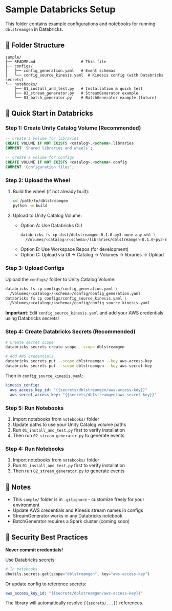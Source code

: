 # Sample Databricks Setup

This folder contains example configurations and notebooks for running `dblstreamgen` in Databricks.

## 📁 Folder Structure

```
sample/
├── README.md                    # This file
├── configs/
│   ├── config_generation.yaml   # Event schemas
│   └── config_source_kinesis.yaml  # Kinesis config (with Databricks secrets)
└── notebooks/
    ├── 01_install_and_test.py   # Installation & quick test
    ├── 02_stream_generator.py   # StreamGenerator example
    └── 03_batch_generator.py    # BatchGenerator example (future)
```

## 🚀 Quick Start in Databricks

### Step 1: Create Unity Catalog Volume (Recommended)

```sql
-- Create a volume for libraries
CREATE VOLUME IF NOT EXISTS <catalog>.<schema>.libraries
COMMENT 'Shared libraries and wheels';

-- Create a volume for configs
CREATE VOLUME IF NOT EXISTS <catalog>.<schema>.config
COMMENT 'Configuration files';
```

### Step 2: Upload the Wheel

1. Build the wheel (if not already built):
   ```bash
   cd /path/to/dblstreamgen
   python -m build
   ```

2. Upload to Unity Catalog Volume:
   - Option A: Use Databricks CLI
     ```bash
     databricks fs cp dist/dblstreamgen-0.1.0-py3-none-any.whl \
       /Volumes/<catalog>/<schema>/libraries/dblstreamgen-0.1.0-py3-none-any.whl
     ```
   - Option B: Use Workspace Repos (for development)
   - Option C: Upload via UI → Catalog → Volumes → libraries → Upload

### Step 3: Upload Configs

Upload the `configs/` folder to Unity Catalog Volume:
```bash
databricks fs cp configs/config_generation.yaml \
  /Volumes/<catalog>/<schema>/config/config_generation.yaml
databricks fs cp configs/config_source_kinesis.yaml \
  /Volumes/<catalog>/<schema>/config/config_source_kinesis.yaml
```

**Important**: Edit `config_source_kinesis.yaml` and add your AWS credentials using Databricks secrets!

### Step 4: Create Databricks Secrets (Recommended)

```bash
# Create secret scope
databricks secrets create-scope --scope dblstreamgen

# Add AWS credentials
databricks secrets put --scope dblstreamgen --key aws-access-key
databricks secrets put --scope dblstreamgen --key aws-secret-key
```

Then in `config_source_kinesis.yaml`:
```yaml
kinesis_config:
  aws_access_key_id: "{{secrets/dblstreamgen/aws-access-key}}"
  aws_secret_access_key: "{{secrets/dblstreamgen/aws-secret-key}}"
```

### Step 5: Run Notebooks

1. Import notebooks from `notebooks/` folder
2. Update paths to use your Unity Catalog volume paths
3. Run `01_install_and_test.py` first to verify installation
4. Then run `02_stream_generator.py` to generate events

### Step 4: Run Notebooks

1. Import notebooks from `notebooks/` folder
2. Run `01_install_and_test.py` first to verify installation
3. Then run `02_stream_generator.py` to generate events

## 📝 Notes

- This `sample/` folder is in `.gitignore` - customize freely for your environment
- Update AWS credentials and Kinesis stream names in configs
- StreamGenerator works in any Databricks notebook
- BatchGenerator requires a Spark cluster (coming soon)

## 🔐 Security Best Practices

**Never commit credentials!**

Use Databricks secrets:
```python
# In notebooks
dbutils.secrets.get(scope="dblstreamgen", key="aws-access-key")
```

Or update config to reference secrets:
```yaml
aws_access_key_id: "{{secrets/dblstreamgen/aws-access-key}}"
```

The library will automatically resolve `{{secrets/...}}` references.

